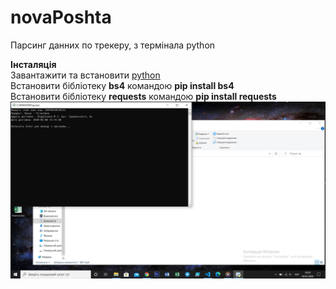 # novaPoshta
Парсинг данних по трекеру, з термінала python

**Інсталяція**  
Завантажити та встановити [python](https://www.python.org/)  
Встановити бібліотеку **bs4** командою **pip install bs4**    
Встановити бібліотеку **requests** командою **pip install requests**  
![](work.png)
